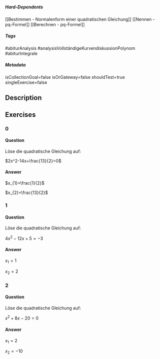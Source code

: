 ##### Hard-Dependents
[[Bestimmen - Normalenform einer quadratischen Gleichung]]
[[Nennen - pq-Formel]]
[[Berechnen - pq-Formel]]
##### Tags
#abiturAnalysis
#analysisVollständigeKurvendiskussionPolynom
#abiturIntegrale
##### Metadata
isCollectionGoal=false
isOrGateway=false
shouldTest=true
singleExercise=false
## Description
 
## Exercises
### 0
#### Question
Löse die quadratische Gleichung auf:

$2x^2-14x+\frac{13}{2}=0$
#### Answer
$x_{1}=\frac{1}{2}$

$x_{2}=\frac{13}{2}$
### 1
#### Question
Löse die quadratische Gleichung auf:

$4x^2-12x+5=-3$
#### Answer
$x_{1}=1$

$x_{2}=2$
### 2
#### Question
Löse die quadratische Gleichung auf:

$x^2+8x-20=0$
#### Answer
$x_{1}=2$

$x_{2}=-10$
